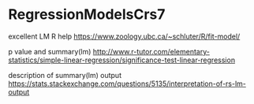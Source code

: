 # RegressionModelsCrs7

excellent LM R help
https://www.zoology.ubc.ca/~schluter/R/fit-model/

p value and summary(lm)
http://www.r-tutor.com/elementary-statistics/simple-linear-regression/significance-test-linear-regression

description of summary(lm) output
https://stats.stackexchange.com/questions/5135/interpretation-of-rs-lm-output

